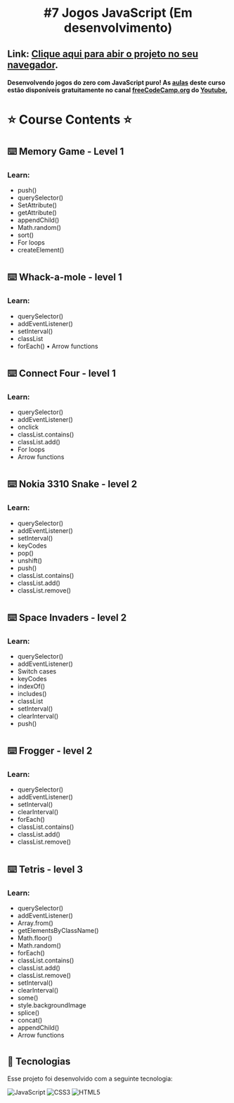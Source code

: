 
<h1 align="center">#7 Jogos JavaScript (Em desenvolvimento)</h1>

## Link: <a href="https://guibublitz.github.io/7_JogosJavaScript/">Clique aqui para abir o projeto no seu navegador</a>.
#### Desenvolvendo jogos do zero com JavaScript puro! As <a href="https://www.youtube.com/watch?v=lhNdUVh3qCc">aulas</a> deste curso estão disponíveis gratuitamente no canal <a href="https://www.youtube.com/channel/UC8butISFwT-Wl7EV0hUK0BQ">freeCodeCamp.org</a> do <a href="https://www.youtube.com/">Youtube</a>,


# ⭐️ Course Contents ⭐️

## ⌨️ Memory Game - Level 1
### Learn:
  - push()
  - querySelector()
  - SetAttribute()
  - getAttribute()
  - appendChild()
  - Math.random()
  - sort()
  - For loops
  - createElement()
#
## ⌨️ Whack-a-mole - level 1
### Learn:
  - querySelector()
  - addEventListener()
  - setInterval()
  - classList
  - forEach()
  • Arrow functions
#
## ⌨️ Connect Four - level 1
### Learn:
  - querySelector()
  - addEventListener()
  - onclick
  - classList.contains()
  - classList.add()
  - For loops
  - Arrow functions
#
## ⌨️ Nokia 3310 Snake - level 2
### Learn:
  - querySelector()
  - addEventListener()
  - setInterval()
  - keyCodes
  - pop()
  - unshift()
  - push()
  - classList.contains()
  - classList.add()
  - classList.remove()
#
## ⌨️ Space Invaders - level 2
### Learn:
  - querySelector()
  - addEventListener()
  - Switch cases
  - keyCodes
  - indexOf()
  - includes()
  - classList
  - setInterval()
  - clearInterval()
  - push()
#
## ⌨️ Frogger - level 2
### Learn:
  - querySelector()
  - addEventListener()
  - setInterval()
  - clearInterval()
  - forEach()
  - classList.contains()
  - classList.add()
  - classList.remove()

#
## ⌨️ Tetris - level 3
### Learn:
  - querySelector()
  - addEventListener()
  - Array.from()
  - getElementsByClassName()
  - Math.floor()
  - Math.random()
  - forEach()
  - classList.contains()
  - classList.add()
  - classList.remove()
  - setInterval()
  - clearInterval()
  - some()
  - style.backgroundImage
  - splice()
  - concat()
  - appendChild()
  - Arrow functions

#

## :rocket: Tecnologias

Esse projeto foi desenvolvido com a seguinte tecnologia:

![JavaScript](https://img.shields.io/badge/javascript-%23323330.svg?style=for-the-badge&logo=javascript&logoColor=%23F7DF1E)
![CSS3](https://img.shields.io/badge/css3-%231572B6.svg?style=for-the-badge&logo=css3&logoColor=white)
![HTML5](https://img.shields.io/badge/html5-%23E34F26.svg?style=for-the-badge&logo=html5&logoColor=white)




